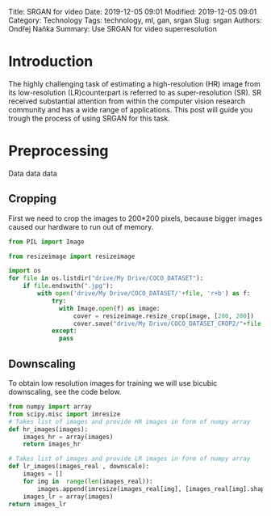 Title: SRGAN for video
Date: 2019-12-05 09:01
Modified: 2019-12-05 09:01
Category: Technology
Tags: technology, ml, gan, srgan
Slug: srgan
Authors: Ondřej Naňka
Summary: Use SRGAN for video superresolution

# Introduction

The highly challenging task of estimating a high-resolution (HR) image from its
low-resolution (LR)counterpart is referred to as super-resolution (SR). SR
received substantial attention from within the computer vision research
community and has a wide range of applications. This post will guide you trough the process of using SRGAN for this task.

# Preprocessing

Data data data

## Cropping

First we need to crop the images to 200*200 pixels, because bigger images caused our hardware to run out of memory.
```python
from PIL import Image

from resizeimage import resizeimage

import os
for file in os.listdir("drive/My Drive/COCO_DATASET"):
    if file.endswith(".jpg"):
        with open('drive/My Drive/COCO_DATASET/'+file, 'r+b') as f:
            try:
              with Image.open(f) as image:
                  cover = resizeimage.resize_crop(image, [200, 200])
                  cover.save("drive/My Drive/COCO_DATASET_CROP2/"+file, image.format)
            except:
              pass
```

## Downscaling 
To obtain low resolution images for training we will use bicubic downscaling, see the code below.


```python
from numpy import array
from scipy.misc import imresize
# Takes list of images and provide HR images in form of numpy array
def hr_images(images):
    images_hr = array(images)
    return images_hr

# Takes list of images and provide LR images in form of numpy array
def lr_images(images_real , downscale):   
    images = []
    for img in  range(len(images_real)):
        images.append(imresize(images_real[img], [images_real[img].shape[0]//downscale, images_real[img].shape[1]//downscale], interp='bicubic', mode=None))
    images_lr = array(images)
return images_lr
```
